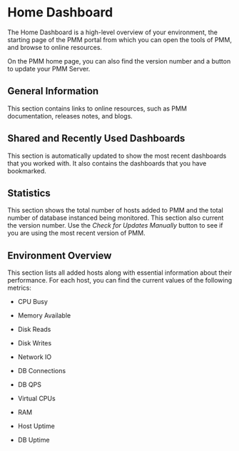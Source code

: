 # Home Dashboard

The Home Dashboard is a high-level overview of your environment,
the starting page of the PMM portal from which you can
open the tools of PMM, and browse to online resources.

On the PMM home page, you can also find the version number and a button to update your PMM Server.

## General Information

This section contains links to online resources, such as PMM
documentation, releases notes, and blogs.

## Shared and Recently Used Dashboards

This section is automatically updated to show the most recent
dashboards that you worked with. It also contains the dashboards that
you have bookmarked.

## Statistics

This section shows the total number of hosts added to PMM and the
total number of database instanced being monitored. This section also
current the version number. Use the *Check for Updates Manually*
button to see if you are using the most recent version of PMM.

## Environment Overview

This section lists all added hosts along with essential information
about their performance. For each host, you can find the current
values of the following metrics:


* CPU Busy


* Memory Available


* Disk Reads


* Disk Writes


* Network IO


* DB Connections


* DB QPS


* Virtual CPUs


* RAM


* Host Uptime


* DB Uptime
